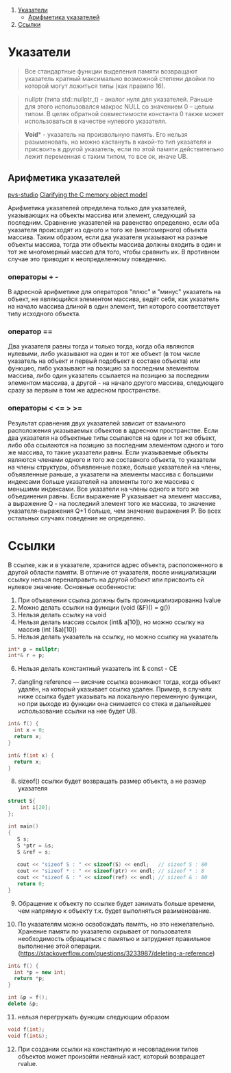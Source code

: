 1. [Указатели](#указатели)
    - [Арифметика указателей](#арифметика-указателей)
2. [Ссылки](#ссылки)

# Указатели

>Все стандартные функции выделения памяти возвращают указатель кратный максимально возможной степени двойки по которой могут ложиться типы (как правило 16).

>nullptr (типа std::nullptr_t) - аналог нуля для указателей. Раньше для этого использовался макрос NULL со значением 0 – целым типом. В целях обратной совместимости константа 0 также может использоваться в качестве нулевого указателя.

>**Void*** - указатель на произвольную память. Его нельзя разыменовать, но можно кастануть в какой-то тип указателя и присвоить в другой указатель, если по этой памяти действительно лежит переменная с таким типом, то все ок, иначе UB.

## Арифметика указателей

[pvs-studio](https://pvs-studio.ru/ru/blog/posts/cpp/0576/)
[Clarifying the C memory object model](https://www.open-std.org/JTC1/SC22/WG14/www/docs/n2012.htm)

Арифметика указателей определена только для указателей, указывающих на объекты массива или элемент, следующий за последним. Сравнение указателей на равенство определено, если оба указателя происходят из одного и того же (многомерного) объекта массива. Таким образом, если два указателя указывают на разные объекты массива, тогда эти объекты массива должны входить в один и тот же многомерный массив для того, чтобы сравнить их. В противном случае это приводит к неопределенному поведению.

### операторы + -
В адресной арифметике для операторов "плюс" и "минус" указатель на объект, не являющийся элементом массива, ведёт себя, как указатель на начало массива длиной в один элемент, тип которого соответствует типу исходного объекта.

### оператор ==
Два указателя равны тогда и только тогда, когда оба являются нулевыми, либо указывают на один и тот же объект (в том числе указатель на объект и первый подобъект в составе объекта) или функцию, либо указывают на позицию за последним элементом массива, либо один указатель ссылается на позицию за последним элементом массива, а другой - на начало другого массива, следующего сразу за первым в том же адресном пространстве.

### операторы < <= > >=
Результат сравнения двух указателей зависит от взаимного расположения указываемых объектов в адресном пространстве. Если два указателя на объектные типы ссылаются на один и тот же объект, либо оба ссылаются на позицию за последним элементом одного и того же массива, то такие указатели равны. Если указываемые объекты являются членами одного и того же составного объекта, то указатели на члены структуры, объявленные позже, больше указателей на члены, объявленные раньше, а указатели на элементы массива с большими индексами больше указателей на элементы того же массива с меньшими индексами. Все указатели на члены одного и того же объединения равны. Если выражение P указывает на элемент массива, а выражение Q - на последний элемент того же массива, то значение указателя-выражения Q+1 больше, чем значение выражения P. Во всех остальных случаях поведение не определено.

# Ссылки

В ссылке, как и в указателе, хранится адрес объекта, расположенного в другой области памяти. В отличие от указателя, после инициализации ссылку нельзя перенаправить на другой объект или присвоить ей нулевое значение. Основные особенности:
1) При объявлении ссылка должны быть проинициализированна lvalue
2) Можно делать ссылки на функции (void (&F)() = g())
3) Нельзя делать ссылку на void
4) Нельзя делать массив ссылок (int& a[10]), но можно ссылку на массив (int (&a)[10])
5) Нельзя делать указатель на ссылку, но можно ссылку на указатель

```C++
int* p = nullptr;
int*& r = p;
```

6) Нельзя делать константный указатель int & const - CE

7) dangling reference — висячие ссылка возникают тогда, когда объект удалён, на который указывает ссылка удален. Пример, в случаях ниже ссылка будет указывать на локальную переменную функции, но при выходе из функции она снимается со стека и дальнейшее использование ссылки на нее будет UB.

```C++
int& f() {
  int x = 0;
  return x;
}

int& f(int x) {
  return x;
}
```

8) sizeof() ссылки будет возвращать размер объекта, а не размер указателя

```C++
struct S{
    int i[20];
};

int main()
{
   S s;
   S *ptr = &s;
   S &ref = s;
   
   cout << "sizeof S : " << sizeof(S) << endl;   // sizeof S : 80
   cout << "sizeof * : " << sizeof(ptr) << endl; // sizeof * : 8
   cout << "sizeof & : " << sizeof(ref) << endl; // sizeof & : 80
   return 0;
}
```

9) Обращение к объекту по ссылке будет занимать больше времени, чем напрямую к объекту т.к. будет выполняться разименование.

10) По указателям можно освобождать память, но это нежелательно. Хранение памяти по указателю скрывает от пользователя необходимость обращаться с памятью и затрудняет правильное выполнение этой операции. (https://stackoverflow.com/questions/3233987/deleting-a-reference)

```C++
int& f() {
  int *p = new int;
  return *p;
}

int &p = f();
delete &p;
```

11) нельзя перегружать функции следующим образом

```C++
void f(int);
void f(int&);
```

12) При создании ссылки на константную и несовпадении типов объектов может произойти неявный каст, который возвращает rvalue.
